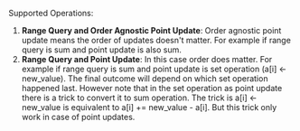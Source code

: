Supported Operations:
1. **Range Query and Order Agnostic Point Update**: Order agnostic point update means the order of updates doesn't matter. For example if range query is sum and point update is also sum.
2. **Range Query and Point Update**: In this case order does matter. For example if range query is sum and point update is set operation (a[i] <- new_value). The final outcome will depend on which set operation happened last. However note that in the set operation as point update there is a trick to convert it to sum operation. The trick is a[i] <- new_value is equivalent to a[i] += new_value - a[i]. But this trick only work in case of point updates.

